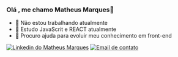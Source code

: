 ### Olá , me chamo Matheus Marques👋

- 🔭 Não estou trabalhando atualmente
- 🌱 Estudo JavaScrit e REACT atualmente
- 🤔 Procuro ajuda para evoluir meu conhecimento em front-end

<div>
  <a href="https://www.linkedin.com/in/matheus-marques-b5bb17205/"> <img src="https://img.shields.io/badge/LinkedIn-0077B5?style=for-the-badge&logo=linkedin&logoColor=white" alt="Linkedin do Matheus Marques"></a>
 <a href="mailto:https:matheus.marques01@gmail.com"><img src="https://img.shields.io/badge/Gmail-D14836?style=for-the-badge&logo=gmail&logoColor=white" alt="Email de contato"></a>
 </div>
